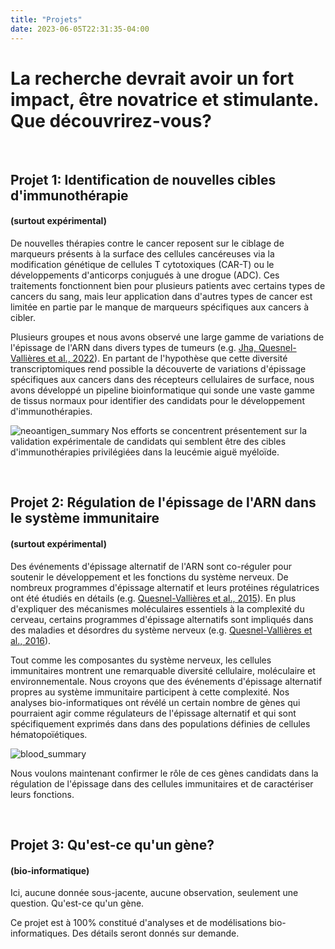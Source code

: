 ```yaml
---
title: "Projets"
date: 2023-06-05T22:31:35-04:00
---
```


# La recherche devrait avoir un fort impact, être novatrice et stimulante. Que découvrirez-vous?
&nbsp;
&nbsp;
## Projet 1: Identification de nouvelles cibles d'immunothérapie
#### (surtout expérimental)
De nouvelles thérapies contre le cancer reposent sur le ciblage de
marqueurs présents à la surface des cellules cancéreuses via
la modification génétique de cellules T cytotoxiques (CAR-T) ou le
développements d'anticorps conjugués à une drogue (ADC). Ces
traitements fonctionnent bien pour plusieurs patients avec certains types
de cancers du sang, mais leur application dans d'autres types de cancer
est limitée en partie par le manque de marqueurs spécifiques aux cancers
à cibler.

Plusieurs groupes et nous avons observé une large gamme de variations
de l'épissage de l'ARN dans divers types de tumeurs
(e.g. [Jha, Quesnel-Vallières et al., 2022](https://genomebiology.biomedcentral.com/articles/10.1186/s13059-022-02681-3)).
En partant de l'hypothèse que cette diversité transcriptomiques rend
possible la découverte de variations d'épissage spécifiques aux cancers
dans des récepteurs cellulaires de surface, nous avons développé un
pipeline bioinformatique qui sonde une vaste gamme de tissus normaux
pour identifier des candidats pour le développement d'immunothérapies.

![neoantigen_summary](/img/neoantigen_discov.jpg)
Nos efforts se concentrent présentement sur la validation
expérimentale de candidats qui semblent être des cibles
d'immunothérapies privilégiées dans la leucémie aiguë myéloïde.

&nbsp;
&nbsp;
## Projet 2: Régulation de l'épissage de l'ARN dans le système immunitaire
#### (surtout expérimental)
Des événements d'épissage alternatif de l'ARN sont co-réguler pour
soutenir le développement et les fonctions du système nerveux. De
nombreux programmes d'épissage alternatif et leurs protéines régulatrices
ont été étudiés en détails
(e.g. [Quesnel-Vallières et al., 2015](https://genesdev.cshlp.org/content/29/7/746)).
En plus d'expliquer des mécanismes moléculaires essentiels à la
complexité du cerveau, certains programmes d'épissage alternatifs
sont impliqués dans des maladies et désordres du système nerveux
(e.g. [Quesnel-Vallières et al., 2016](https://www.sciencedirect.com/science/article/pii/S1097276516308061?via%3Dihub)).

Tout comme les composantes du système nerveux, les cellules
immunitaires montrent une remarquable diversité cellulaire,
moléculaire et environnementale. Nous croyons que des événements
d'épissage alternatif propres au système immunitaire participent
à cette complexité. Nos analyses bio-informatiques ont révélé
un certain nombre de gènes qui pourraient agir comme régulateurs
de l'épissage alternatif et qui sont spécifiquement exprimés dans
dans des populations définies de cellules hématopoïétiques.

![blood_summary](/img/blood_abstract.png)

Nous voulons maintenant confirmer le rôle de ces gènes candidats
dans la régulation de l'épissage dans des cellules immunitaires
et de caractériser leurs fonctions.

&nbsp;
&nbsp;
## Projet 3: Qu'est-ce qu'un gène?
#### (bio-informatique)
Ici, aucune donnée sous-jacente, aucune observation, seulement
une question. Qu'est-ce qu'un gène.

Ce projet est à 100% constitué d'analyses et de modélisations
bio-informatiques. Des détails seront donnés sur demande.

